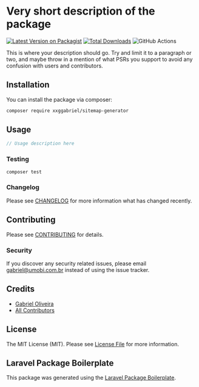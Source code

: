 # Very short description of the package

[![Latest Version on Packagist](https://img.shields.io/packagist/v/sitemap/sitemap-generator.svg?style=flat-square)](https://packagist.org/packages/sitemap/sitemap-generator)
[![Total Downloads](https://img.shields.io/packagist/dt/sitemap/sitemap-generator.svg?style=flat-square)](https://packagist.org/packages/sitemap/sitemap-generator)
![GitHub Actions](https://github.com/sitemap/sitemap-generator/actions/workflows/main.yml/badge.svg)

This is where your description should go. Try and limit it to a paragraph or two, and maybe throw in a mention of what PSRs you support to avoid any confusion with users and contributors.

## Installation

You can install the package via composer:

```bash
composer require xxggabriel/sitemap-generator
```

## Usage

```php
// Usage description here
```

### Testing

```bash
composer test
```

### Changelog

Please see [CHANGELOG](CHANGELOG.md) for more information what has changed recently.

## Contributing

Please see [CONTRIBUTING](CONTRIBUTING.md) for details.

### Security

If you discover any security related issues, please email gabriel@umobi.com.br instead of using the issue tracker.

## Credits

-   [Gabriel Oliveira ](https://github.com/sitemap)
-   [All Contributors](../../contributors)

## License

The MIT License (MIT). Please see [License File](LICENSE.md) for more information.

## Laravel Package Boilerplate

This package was generated using the [Laravel Package Boilerplate](https://laravelpackageboilerplate.com).
